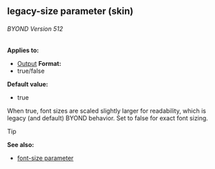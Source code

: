 ## legacy-size parameter (skin) 
###### BYOND Version 512

<!-- -->
**Applies to:**
+   [Output](/ref/%7Bskin%7D/control/output.md) <!-- -->
**Format:**
+   true/false
<!-- -->
**Default value:**
+   true


When true, font sizes are scaled slightly larger for
readability, which is legacy (and default) BYOND behavior. Set to false
for exact font sizing.

> [!TIP] 
> **See also:**
> +   [font-size parameter](/ref/%7Bskin%7D/param/font-size.md) 